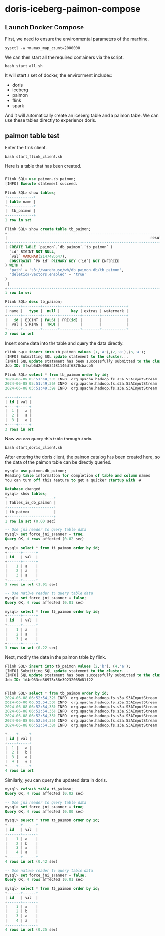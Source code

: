 # doris-iceberg-paimon-compose


## Launch Docker Compose
First, we need to ensure the environmental parameters of the machine.

```
sysctl -w vm.max_map_count=2000000
```

We can then start all the required containers via the script.

```
bash start_all.sh
```
It will start a set of docker, the environment includes:
- doris
- iceberg
- paimon
- flink
- spark

And it will automatically create an iceberg table and a paimon table. We can use these tables directly to experience doris.


## paimon table test

Enter the flink client.

```
bash start_flink_client.sh
```

Here is a table that has been created.

```sql

Flink SQL> use paimon.db_paimon;
[INFO] Execute statement succeed.

Flink SQL> show tables;
+------------+
| table name |
+------------+
|  tb_paimon |
+------------+
1 row in set

Flink SQL> show create table tb_paimon;
+------------------------------------------------------------------------+
|                                                                 result |
+------------------------------------------------------------------------+
| CREATE TABLE `paimon`.`db_paimon`.`tb_paimon` (
  `id` BIGINT NOT NULL,
  `val` VARCHAR(2147483647),
  CONSTRAINT `PK_id` PRIMARY KEY (`id`) NOT ENFORCED
) WITH (
  'path' = 's3://warehouse/wh/db_paimon.db/tb_paimon',
  'deletion-vectors.enabled' = 'true'
)
 |
+-------------------------------------------------------------------------+
1 row in set

Flink SQL> desc tb_paimon;
+------+--------+-------+---------+--------+-----------+
| name |   type |  null |     key | extras | watermark |
+------+--------+-------+---------+--------+-----------+
|   id | BIGINT | FALSE | PRI(id) |        |           |
|  val | STRING |  TRUE |         |        |           |
+------+--------+-------+---------+--------+-----------+
2 rows in set
```

Insert some data into the table and query the data directly.

```sql
Flink SQL> insert into tb_paimon values (1,'a'),(2,'a'),(3,'a');
[INFO] Submitting SQL update statement to the cluster...
[INFO] SQL update statement has been successfully submitted to the cluster:
Job ID: 8feab6d2e05634081146df6870cbacb5

Flink SQL> select * from tb_paimon order by id;
2024-06-08 05:51:49,331 INFO  org.apache.hadoop.fs.s3a.S3AInputStream                      [] - Switching to Random IO seek policy
2024-06-08 05:51:49,369 INFO  org.apache.hadoop.fs.s3a.S3AInputStream                      [] - Switching to Random IO seek policy
2024-06-08 05:51:49,399 INFO  org.apache.hadoop.fs.s3a.S3AInputStream                      [] - Switching to Random IO seek policy

+----+-----+
| id | val |
+----+-----+
|  1 |   a |
|  2 |   a |
|  3 |   a |
+----+-----+
3 rows in set
```

Now we can query this table through doris.

```
bash start_doris_client.sh
```

After entering the doris client, the paimon catalog has been created here, so the data of the paimon table can be directly queried.

```sql
mysql> use paimon.db_paimon;
Reading table information for completion of table and column names
You can turn off this feature to get a quicker startup with -A

Database changed
mysql> show tables;
+---------------------+
| Tables_in_db_paimon |
+---------------------+
| tb_paimon           |
+---------------------+
1 row in set (0.00 sec)

-- Use jni reader to query table data
mysql> set force_jni_scanner = true;
Query OK, 0 rows affected (0.02 sec)

mysql> select * from tb_paimon order by id;
+------+------+
| id   | val  |
+------+------+
|    1 | a    |
|    2 | a    |
|    3 | a    |
+------+------+
3 rows in set (1.91 sec)

-- Use native reader to query table data
mysql> set force_jni_scanner = false;
Query OK, 0 rows affected (0.01 sec)

mysql> select * from tb_paimon order by id;
+------+------+
| id   | val  |
+------+------+
|    1 | a    |
|    2 | a    |
|    3 | a    |
+------+------+
3 rows in set (0.22 sec)
```

Next, modify the data in the paimon table by flink.

```sql
Flink SQL> insert into tb_paimon values (2,'b'), (4,'a');
[INFO] Submitting SQL update statement to the cluster...
[INFO] SQL update statement has been successfully submitted to the cluster:
Job ID: 1d4c933cd36975c36e39232065d81f22


Flink SQL> select * from tb_paimon order by id;
2024-06-08 06:52:54,328 INFO  org.apache.hadoop.fs.s3a.S3AInputStream                      [] - Switching to Random IO seek policy
2024-06-08 06:52:54,337 INFO  org.apache.hadoop.fs.s3a.S3AInputStream                      [] - Switching to Random IO seek policy
2024-06-08 06:52:54,350 INFO  org.apache.hadoop.fs.s3a.S3AInputStream                      [] - Switching to Random IO seek policy
2024-06-08 06:52:54,350 INFO  org.apache.hadoop.fs.s3a.S3AInputStream                      [] - Switching to Random IO seek policy
2024-06-08 06:52:54,350 INFO  org.apache.hadoop.fs.s3a.S3AInputStream                      [] - Switching to Random IO seek policy
2024-06-08 06:52:54,350 INFO  org.apache.hadoop.fs.s3a.S3AInputStream                      [] - Switching to Random IO seek policy
2024-06-08 06:52:54,386 INFO  org.apache.hadoop.fs.s3a.S3AInputStream                      [] - Switching to Random IO seek policy

+----+-----+
| id | val |
+----+-----+
|  1 |   a |
|  2 |   b |
|  3 |   a |
|  4 |   a |
+----+-----+
4 rows in set
```

Similarly, you can query the updated data in doris.

```sql
mysql> refresh table tb_paimon;
Query OK, 0 rows affected (0.02 sec)

-- Use jni reader to query table data
mysql> set force_jni_scanner = true;
Query OK, 0 rows affected (0.00 sec)

mysql> select * from tb_paimon order by id;
+------+------+
| id   | val  |
+------+------+
|    1 | a    |
|    2 | b    |
|    3 | a    |
|    4 | a    |
+------+------+
4 rows in set (0.42 sec)

-- Use native reader to query table data
mysql> set force_jni_scanner = false;
Query OK, 0 rows affected (0.01 sec)

mysql> select * from tb_paimon order by id;
+------+------+
| id   | val  |
+------+------+
|    1 | a    |
|    2 | b    |
|    3 | a    |
|    4 | a    |
+------+------+
4 rows in set (0.25 sec)
```
